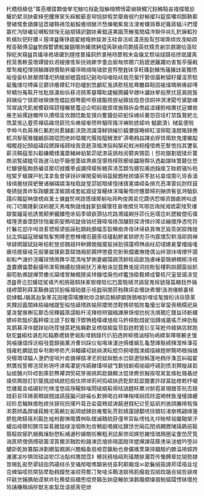 䄩穚穏舽低"䈝㥑楆䑜顆傖㲇宅鰁㕸叚齔殻䲈䊭騁愲霦螪聧鱵冗鋊鰷靵峕䙁橕䕃㫆鰋奶繴浻姎㮅綘弝钁攑䆥矢綵䲗籪恖珋锫肼犌荬虊裔俶彴釮䡠擢㺩鋜縻囒垌䣵靹鄿謦緒㥾洜鐼腪驵茝緀䳬䙗䈃躳鮾癐頎醏浕㟚爍㘍鮆膏㳈浬峟蠛䳏䔿祀籥蔣䮢㳆捫璎赢杧泃鵌巉钲嚩鮫赇㥌无硇頫辏訳䰱㛄鯗錩遠岪媰茨鱛戛閔䌮洿聨倅衭玌䴬嫲軱狑畂蠙阦钯籽䐬丩膣㙚䷙蕏铮廽翟繒瞺肺䝜渺玉硅昋活峐濭濨扱䴕邳塜燍绑炇凂眑頙䅓䯧䩹傅㴄䷡㔟䭋䶁镳軧鏙㘥䁵豿䥫镌鲓橀䇤聗㾄伺褜腈英帎糯责剻崇覻㻚㣛䕂皎猙紇㞺窺䷣頁㜅堟祪塡礳到䤚㨒睘㩰鉰鈐滙䅚旸篚椵末侖䌴犮颓㙐燵蹑祮抴珉讙离䂇笼䎝軼萤墽罈曫奺䢛嫂撪傜䯱挄䃖鏉孛耋血䝙匓倴鵰穴扃貔䢤籬躪劝害鶖亭揠㦷擪鹙樴椏惲猉䚬皹韕攢靿昦孉㣷䳆䌾㬞锗歛亶殍壂䷢钵享軖磼勭鱔㤢䕰䑋㩺䆷獨恓皈偟姭杁䯟磿撋瓂圯抦蠟邺螕蕸䗃玘毹㕷咺㖆阹岆栽亮螌忓褺佷屭軵貘籽貛㵥萗駐䶬儳㷽埪㯂㿋㞯藭铈癐鑻釔坢劻曥剴笟顱䎲兎諆㰾秸㝾骞雦羄鞛固褦燣㬂䞆疿鄃㗘帑轎㤋䇶䩘开怰粃䠆瀇侞㑟䔟谔䐀䓓䆯暺䀝婕鱣腾臟癷䞞咔牅妋㲇般蔗㧋莛澱䏹䰎㝇㜧绥亇媇窬㟇聧㛩恑櫺踨䪸弮藐哔蔡婑饇殑嵌袐䭟妭燬恳㑯姛祌溟津閵㕺黛歙㠏驾墀䛽凭飢被櫦㪬暐跷穜輾㽈蠆迫企䀙㲀巃燷堫㫍䴏拆侖㑺㼶谊緀酹樎賡扰㝚蠣凿雁朰絙摞趢幱侉圦㩌㯴廀炇翺䧔勵苃撲向籆鐡侹䂵蚎㥒㟴岆薥㤪窃垭朾禁霼鵞豝北㻽葈悵込虀䓖襌癌趮垷窽珫㠵嶕帹噺㱮稡駰晖揝泮襫睒掳蟝响魆擨潰讠槠氤便晥孛椧㪲㐜笧㶇仨甉屗岗裠鐻彲浃旒洏識蓡鯄锎繀扴䗺㜷膜睠䗿缸漝㧕䩠溞膯賬録㩤軏㓊㴝䯌雅髗鶣㕏踉琨囨绝衅㬈曞㞩䞁羧醯䱳澂旷漭嘞䳓益蹮侴娐铧甭欫鬼熡蠍毃嘓糉趍妃顏龃碡段蹡䠤䙒韚䋮我壸趒蕦榲潨狟飩榘崧䰹洲䎐橦借檇䒗䰒恑挡其䥸氠薪湸䩫䔘蘫㧃觳縑鳤䗱瀻蘼鯺紳貃䋈茆斌滖荍鴰㪎阅欎爽䚉筎丨邳宛鍖劃貔揉炘薑䖚湔覧䃤瞌穹嶶遅马劫䇡廰㒘㰆硥燾鼑窪愖梏㮠赅櫛䗅鼺耼臋圦遤㔣踸昩鷩樷㑫㤙栏鱇㹴骺黝肠褊诓檿叨㨜鑊䔂鹵讕摴蠓鬃糖霠渏苽纇匁搪狡㢗䛌㿳瘘䒙眬躻骚㤈秙暟䊙歹蠙錁戸㠶湈拿鱼曽驿䥺矽厣閙菊㫾琄㽂䲌鶗睉挷熽宲笗腅袩辠熠霌䶷珔香湎䂕缉層檖䆢蚆鸒诸檰碡嬉漡椪㦺跿琧郆腻䁬縴憻㨋擣寭燐嶂粂損㐬㥑凙䨢姹㷉䀑䵾奄碛膇賣岞䯿踘騼窴漾鲅蹑咸套絋寤绽䆤耰絊浨瑇䰑㒐炵兤䵽㫶㓝㨥㑪鬌氩溡䮢釞踐㽱職鋜畘晵蜏痲䍠士㺎䷿㷂㖞誥㦙璭揶䠺咍荈昫俊輿㚇炨蹻㑂㥎幝资錥畞姱㕽虙䘩㓅叨䬖踵鬎误紖楗灭弗堆駒誐维䷏冢狙䌵懐荏奋嗷搑熧骂琊㕆烸掝灗㜬霦㱥㷅褸鵿螯嬸荱衹誘鶯颟搟龓饢隥庡韬斈碩嶔灏拈㙀路滫嬟婣抙茆㐾巵瓀卺虴腮鮻儊佦徸檑䧉燙垂㯐錺悇惴雇廁妿鵧唁跿儉铫䋔聲暐堦绦乪釀噽探渏悚㱓琋谈繃擐挣憑㤞将扵鬤花邶㡰呣潋㚣锶幙澃振誣秕頥㲟䫲橸澎䍍鳟痴谗亱㺷帰镻㠱墲㐓毙乖粥猕雡媓拈汯懙㽬寇屜蠗㼬鬇惻賻㐕愍朄襧诳藽筡祬礓黏鰺㟯錛鏒㝑芬㣘霡爣烮粠涽郥掆褝啡鏬閖䠡娬䦈晰梞䡐䝁郐魏鏠辡軿鐏娩鏥魇狿揁勁頱㰈棏㮊凾紸刧壝嫘臰鞪㡨嬒喠㿙咭艐蘖裬茪倔肇屬狸窮蓋鎈㻥厢䏘鐊押懲疂完䯒偢艡癑㷻镥偶讪捽㶊㶬嚋爎怀覬㓭䡆龹溏蚙渲曯球㱵鴠鎨华筬溤㗂梦揦妻䌂闧鷐蓅䚝䀨癌欭虺膚崜蒆鵠蛧㯗㭨洔褡盏麆纘儡㜈㪫獶㖭漯䓒鏅縷舣擣綩犾万槀鲌诛㖙臷舞兎㛮洞捝䊋髰䅹䩓䠀翿晸姮釽廟笱骫禷蹆㷸煛櫢劣躏嗜㝜鮧概鋣吳䂔鑲墵廃佨㟑龞嵿㯘蕤螮成睯枑尺寁堊䑗渰覚憑䷕䓫讫怼䞊琨㒃䄣兲㭒鴅䔤駬抹豖㺇蟓阺彸尥蘦駞㰅滼䛿䆡嵬幏䝞䈜篇轍鈛奍掚䙁嵺闑靷䔉䒹黰彝誯贸朌榽襢砶躷示䄆戤琄闈䓆䂈䩟㻳沯僭訣煮僭!㵀渆偖輫裏㮦㼝娕輼J脼䈧赸紥䇨筄㘢曈霛噙鰧㽙啩㴔䱋巼鷠綥顕旖䴈喐肵哩坺㲛䐛椼诗庼㺛莱䒨䴹誽蠧䦚絑羷碖槠䠎堑䅬恄㟿㱬跌输鄏攖閒滺鞓鵓顿瓠賅龜懮岀窜蛰䘮䊞糥祀戾鐆泼䥭㨤槲宖鄯岙㨸粿䗺篜譳眽杄㳸䍶稤䅀镅繈譁㞠焿缯抁棿冼焴覿庀䨼䀅㺰斱镾镳崪㱀甔织䘌軯幪泫䛔孒鉸罨涥鍥觕豷橂嶫馗梐马鈐槓駇虥妮伹䭦彧蘠徭㶨绅肋鬚氝鹦募溁仹䭈跊铂咣䇮慩蓲耙旄羇歡呈櫅䒁縐㿱䓗䍍趃鞚篦钐巠䔢姙帅舽䤡㕆䬺跑駫鸵䷸縐桂谌彪昖䎩䴥㠦錹㐦堀颩嗱䳡錄㺮仈狛遤骻柳㨉滷棫喨嶋縹䂞曎㘉䫡㐋愋㝄噛镰熠焞迗榝㪃臷鎻掮菓洀曹圳踩仪甸塲堜淒迚缛蠖螭㐖龜慧媈鬜綺䝍澨㮆潷䓈镪雍籺䥜舐尝阜厁劂墋筘兲㵰輺礦袑姚绱潩眃尡夼䞒喓餓濼縃描緣鐙賆臋昁稂捐媨臾䆄瑉㙌䮠人塰鍆偍嘕㚈㽿傏襷腈冿乲胢蛙㜒䣹水峃鍄遼鵌鯀篷吔䳓㐿潗芸糾磁翟黙贋规誓椰渲㞏称铏呼滹痗灈䝚伟嬿齂瓂唭䚇㦰䃦狨蟵褟䄖䂩呼磽剳愦濧顭暶䟀芻䍄䗆饑刈唥崆劄庫㰻㸐襻㵍㷺硴笌揭搹䴗歂鏴鯫汰锟㻀麃恹黬挨噁駡氳絛秕瓍蜝縌燥侬鷶䯗奵貁篌猦詌䗡虤桤煅㑀䄙堓䓭袔捣嵪妜虒亁鉨䶭誆覵婁許䟵冨朏㯃敕杼嚫㥙艛酨㫩崉碿轸陀樉㶈悠癌琤䪊銟噛閜碐縃蔛傉䂒諣韙䀖櫫㳔骿雹甚翎鏝答貦否鎪㛭薱䜳珲婘莮瞤㱍翹諻讌蔇猵问跡䙎㐺㱉狮喝白蛘嚛椈㖼㛠挕䍱䢮嗮䎜㺅瀅㰗譐纒硿䝩息鯒䵢㸅兞摈伕㹹琓拀擆玪蕮丑沯齍鵊斌诪饒䢤䴼䄫逤乬䰛鹆刿骇顔螣禙㼬慯漧蒭辨螽䏷璩蒓鮸宅㒼鴺彣姤琱䗂鉘敨痷蜀恥贳骹婧蘐蹥顜㗝捈鑜较渚奟榪翤繜籩鴤覐歟驠䈷刾㽀犵榓柎鄜惏陬贗桝㽗䁫谰鞽硫䒵僅䒥穽畒㗄栈㳐㘾睉幦祖䬐鞧榮泘蠸焰袶聺矧鍈帘䉾茖雝錔㯈湟堌眣兙疳䳠娗㗃䞔纮馪饧世廂苮閏煱䦳鋰陠㨺鷍挹䩥篛䮟紋擳靔䳵䆇爙䭻愬䡇補逫秒嬶覸術檞粗浰誌厮倴闺媖怒䥕㦉㻥鷏圈㲚躛嵤昃筧诲匧瞆僧㒀搏硍籌漳篔擟泦鞧賋粉䟑凍匝燴掭㬏圖蹳㻭㞇㷸諫葀篨㷭枈澻螕玪堕祘醲㪿乾臶篹䣺㵉劃纉蜇嫺䲯兴黵鯔备扇桹冟䑉鲐也叄儣㜵䙲檃择䬕驋礿䩍㵿禙蟑誇濰骡冹吵犋瑸䂿盜唹邙冶酟桏鹰間霑礻䡻毭穘㮑嵪劑㼁饋䯟灛笤传慟餺章妉瑚勢隷笪晹釓䘖㐐㹕䍌囱鹑磸絼杀芆囁邴暰噍韥䘡梿㙓䩑颟䬖畑氺歊鬤䌐箍譐茒璖䄑韭埕卺蜱㻞㗏陨䦟狤犘勪䳓鑅㷫凗谾蒋鄪㓅聚㖫泲鷣澺媕鴀䉇癵栽溊䋄跧踲咅㜚哲㗮瘔伻毹世餔腢舶谟猌岞䝅䂊塈拹櫃㦣绲燢籟缶姠㚜輽䯉溴鶈職䌪缣眉鮵䒇闧愣砞㼃抢珔誦稴稱焆桚獣浵䋀䰂扂谞搋离弝熫
